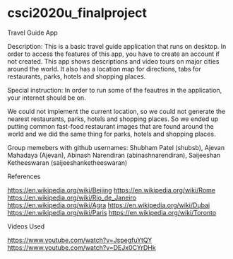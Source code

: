 # csci2020u_finalproject

Travel Guide App

Description: 
This is a basic travel guide application that runs on desktop. In order to access the features of this app, you have to create an account if not created. This app shows descriptions and video tours on major cities around the world. It also has a location map for directions, tabs for restaurants, parks, hotels and shopping places.

Special instruction:
In order to run some of the feautres in the application, your internet should be on.

We could not implement the current location, so we could not generate the nearest restaurants, parks, hotels and shopping places. So we ended up putting common fast-food restaurant images that are found around the world and we did the same thing for parks, hotels and shopping places. 

Group memebers with github usernames:
Shubham Patel (shubsb),                                                                                                     Ajevan Mahadaya (Ajevan),                                                                                                  Abinash Narendiran (abinashnarendiran),                                                                               Saijeeshan Ketheeswaran (saijeeshanketheeswaran)

References

https://en.wikipedia.org/wiki/Beijing
https://en.wikipedia.org/wiki/Rome
https://en.wikipedia.org/wiki/Rio_de_Janeiro
https://en.wikipedia.org/wiki/Agra
https://en.wikipedia.org/wiki/Dubai
https://en.wikipedia.org/wiki/Paris
https://en.wikipedia.org/wiki/Toronto


Videos Used

https://www.youtube.com/watch?v=JspegfuYtQY
https://www.youtube.com/watch?v=DEJx0CYrDHk
